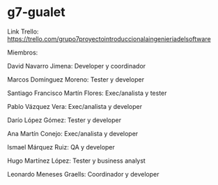 # g7-gualet
Link Trello:
https://trello.com/grupo7proyectointroduccionalaingenieriadelsoftware

Miembros:

David Navarro Jimena: Developer y coordinador

Marcos Domínguez Moreno: Tester y developer

Santiago Francisco Martín Flores: Exec/analista y tester

Pablo Vázquez Vera: Exec/analista y developer

Darío López Gómez: Tester y developer

Ana Martín Conejo: Exec/analista y developer

Ismael Márquez Ruiz: QA y developer

Hugo Martínez López: Tester y business analyst

Leonardo Meneses Graells: Coordinador y developer
